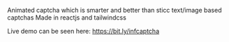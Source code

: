 Animated captcha which is smarter and better than sticc text/image based captchas
Made in reactjs and tailwindcss

Live demo can be seen here: https://bit.ly/infcaptcha
